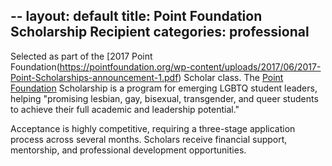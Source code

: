 --
layout: default
title: Point Foundation Scholarship Recipient
categories: professional
--

Selected as part of the [2017 Point Foundation(https://pointfoundation.org/wp-content/uploads/2017/06/2017-Point-Scholarships-announcement-1.pdf) Scholar class. The [Point Foundation](https://pointfoundation.org/) Scholarship is a program for emerging LGBTQ student leaders, helping "promising lesbian, gay, bisexual, transgender, and queer students to achieve their full academic and leadership potential." 

Acceptance is highly competitive, requiring a three-stage application process across several months. Scholars receive financial support, mentorship, and professional development opportunities. 

